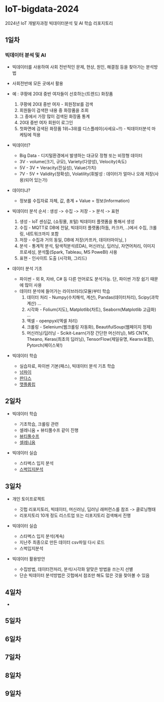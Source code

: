 # IoT-bigdata-2024
2024년 IoT 개발자과정 빅데이터분석 및 AI 학습 리포지토리

## 1일차

### 빅데이터 분석 및 AI
- 빅데이터를 사용하여 사회 전반적인 문제, 현상, 원인, 해결점 등을 찾아가는 분석방법
- 사회전반에 모든 곳에서 활용
- 예 : 쿠팡에 20대 중반 여자들이 선호하는(트렌드) 화장품
    1. 쿠팡에 20대 중반 여자 - 회원정보를 검색
    2. 회원들이 검색한 내용 중 화장품을 조회
    3. 그 중에서 가장 많이 검색된 화장품 통계
    4. 20대 중반 여자 회원이 로그인
    5. 첫화면에 검색된 화장품 1위~3위를 디스플레이(사세요~!!) - 빅데이터분석 마케팅에 적용

- 빅데이터?
    - Big Data - 디지털환경에서 발생하는 대규모 정형 또는 비정형 데이터
    - 3V  - volume(크기, 규모), Variety(다양성), Velocity(속도)
    - 5V -  3V + Veracity(진실성), Value(가치)
    - 7V - 5V + Validity(정확성), Volatility(휘발성 : 데이터가 얼마나 오래 저장(사용)되어 있는가)

- 데이터냐?
    - 정보를 수집자료 자체, 값, 총계 + Value = 정보(Information)

- 빅데이터 분석 순서 : 생성 -> 수집 -> 저장 - > 분석 -> 표현
    1. 생성 - IoT 센싱값, (쇼핑몰, 포털) 빅데이터 플랫폼을 통해서 생성
    2. 수집 - MQTT로 DB에 전달, 빅데이터 플랫폼(하둡, 카크카, ..)에서 수집, 크롤링, 네트워크까지 포함
    3. 저장 - 수집과 거의 동일, DB에 저장(카프카, 데이터마이닝, )
    4. 분석 -  통계적 분석, 탐색적분석(EDA), 머신러닝, 딥러닝, 자연어처리, 이미지프로세싱, 분석툴(Spark, Tableau, MS PoweBI) 사용
    5. 표현 - 인사이트 도출 (시각화, 그리드)

- 데이터 분석 기초
    - 파이썬 - 외 R, 자바, C# 등 다른 언어로도 분석가능. 단, 파이썬 가장 쉽기 때문에 많이 사용
    - 데이터 분석에 들어가는 라이브러리(모듈)부터 학습
        1. 데이터 처리 - Numpy(수치해석, 계산), Pandas(데이터처리), Scipy(과학계산) ...
        2. 시각화 - Folium(지도), Matplotlib(차트), Seaborn(Matplotlib 고급화) ...
        3. 엑셀 - openpyxl(엑셀 처리)
        4. 크롤링 - Selenium(웹크롤링 자동화), BeautifulSoup(웹페이지 정제)
        5. 머신러닝/딥러닝 - Scikit-Learn(가장 간단한 머신러닝), MS CNTK, Theano, Keras(최초의 딥러닝), TensorFlow(제일유명, Kearsv포함), Pytorch(페이스북!)  

- 빅데이터 학습
    - 실습자료, 파이썬 기본(패스), 빅데이터 분석 기초 학습 
    - [넘파이](https://github.com/qkrskdusdlqslek/IoT-bigdata-2024/blob/main/day1/bda01_numpy_basic.ipynb)
    - [판다스](https://github.com/qkrskdusdlqslek/IoT-bigdata-2024/blob/main/day1/bda02_pandas_basic.ipynb)
    - [맷플롭립](https://github.com/qkrskdusdlqslek/IoT-bigdata-2024/blob/main/day1/bda03_matplotlib_basic.ipynb)

## 2일차
- 빅데이터 학습
    - 기초학습, 크롤링 관련
    - 셀레니움 + 뷰티풀수프 같이 진행
    - [뷰티풀수프](https://github.com/qkrskdusdlqslek/IoT-bigdata-2024/blob/main/day1/bda04_beautifulsoup_basic.ipynb)
    - [셀레니움](https://github.com/qkrskdusdlqslek/IoT-bigdata-2024/blob/main/day1/bda05_selenium_basic.ipynb)

- 빅데이터 실습
    - 스타벅스 입지 분석
    - [스벅입지분석](https://github.com/qkrskdusdlqslek/IoT-bigdata-2024/blob/main/day1/bda06_starbucks_analysis.ipynb)

## 3일차
- 개인 토이프로젝트
    - 깃헙 리포지토리, 빅데이터, 머신러닝, 딥러닝 래퍼런스를 참조 -> 클로닝형태
    - 리포지토리 10개 정도 리스트업 또는 리포지토리 검색해서 진행

- 빅데이터 실습
    - 스타벅스 입지 분석(계속)
    - 지난주 최종으로 만든 데이터 csv파일 다시 로드
    - 스벅입지분석

- 빅데이터 활용방안
    - 수집방법, 데이터전처리, 분석/시각화 알맞은 방법을 쓰는지 선별
    - 단순 빅데이터 분석방법은 깃헙에서 참조만 해도 많은 것을 찾아볼 수 있음

## 4일차
- 

## 5일차

## 6일차

## 7일차

## 8일차

## 9일차


